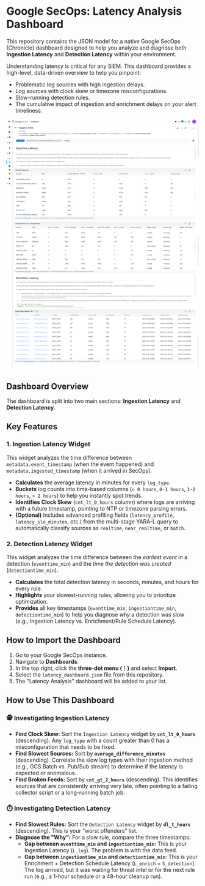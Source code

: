 # Google SecOps: Latency Analysis Dashboard

This repository contains the JSON model for a native Google SecOps (Chronicle) dashboard designed to help you analyze and diagnose both **Ingestion Latency** and **Detection Latency** within your environment.

Understanding latency is critical for any SIEM. This dashboard provides a high-level, data-driven overview to help you pinpoint:

  * Problematic log sources with high ingestion delays.
  * Log sources with clock skew or timezone misconfigurations.
  * Slow-running detection rules.
  * The cumulative impact of ingestion and enrichment delays on your alert timeliness.

![Ingestion Latency Dashboard](./latency_analysis.png)

## Dashboard Overview

The dashboard is split into two main sections: **Ingestion Latency** and **Detection Latency**.

## Key Features

### 1\. Ingestion Latency Widget

This widget analyzes the time difference between `metadata.event_timestamp` (when the event happened) and `metadata.ingested_timestamp` (when it arrived in SecOps).

  * **Calculates** the average latency in minutes for every `log_type`.
  * **Buckets** log counts into time-based columns (`< 0 hours`, `0-1 hours`, `1-2 hours`, `> 2 hours`) to help you instantly spot trends.
  * **Identifies Clock Skew** (`cnt_lt_0_hours` column) where logs are arriving with a future timestamp, pointing to NTP or timezone parsing errors.
  * **(Optional)** Includes advanced profiling fields (`latency_profile`, `latency_slo_minutes`, etc.) from the multi-stage YARA-L query to automatically classify sources as `realtime`, `near_realtime`, or `batch`.

### 2\. Detection Latency Widget

This widget analyzes the time difference between the *earliest event* in a detection (`eventtime_min`) and the *time the detection was created* (`detectiontime_min`).

  * **Calculates** the total detection latency in seconds, minutes, and hours for every rule.
  * **Highlights** your slowest-running rules, allowing you to prioritize optimization.
  * **Provides** all key timestamps (`eventtime_min`, `ingestiontime_min`, `detectiontime_min`) to help you diagnose *why* a detection was slow (e.g., Ingestion Latency vs. Enrichment/Rule Schedule Latency).

## How to Import the Dashboard

1.  Go to your Google SecOps instance.
2.  Navigate to **Dashboards**.
3.  In the top right, click the **three-dot menu (⋮)** and select **Import**.
4.  Select the `latency_dashboard.json` file from this repository.
5.  The "Latency Analysis" dashboard will be added to your list.

## How to Use This Dashboard

### 🕵️ Investigating Ingestion Latency

  * **Find Clock Skew:** Sort the `Ingestion Latency` widget by **`cnt_lt_0_hours`** (descending). Any `log_type` with a count greater than 0 has a misconfiguration that needs to be fixed.
  * **Find Slowest Sources:** Sort by **`average_difference_minutes`** (descending). Correlate the slow log types with their ingestion method (e.g., GCS Batch vs. Pub/Sub stream) to determine if the latency is expected or anomalous.
  * **Find Broken Feeds:** Sort by **`cnt_gt_2_hours`** (descending). This identifies sources that are consistently arriving very late, often pointing to a failing collector script or a long-running batch job.

### ⏱️ Investigating Detection Latency

  * **Find Slowest Rules:** Sort the `Detection Latency` widget by **`dl_t_hours`** (descending). This is your "worst offenders" list.
  * **Diagnose the "Why":** For a slow rule, compare the three timestamps:
      * **Gap between `eventtime_min` and `ingestiontime_min`**: This is your Ingestion Latency (`L_log`). The problem is with the data feed.
      * **Gap between `ingestiontime_min` and `detectiontime_min`**: This is your Enrichment + Detection Schedule Latency (`L_enrich` + `S_detection`). The log arrived, but it was waiting for threat intel or for the next rule run (e.g., a 1-hour schedule or a 48-hour cleanup run).

